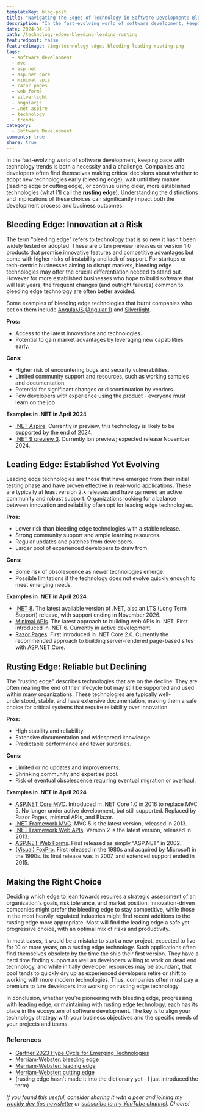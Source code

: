 ```yaml
---
templateKey: blog-post
title: "Navigating the Edges of Technology in Software Development: Bleeding, Leading, and Rusting"
description: "In the fast-evolving world of software development, keeping pace with technology trends is both a necessity and a challenge. Companies and developers often find themselves making critical decisions about whether to adopt new technologies early (bleeding edge), wait until they mature (leading edge or cutting edge), or continue using older, more established technologies (what I'll call the rusting edge). Understanding the distinctions and implications of these choices can significantly impact both the development process and business outcomes."
date: 2024-04-19
path: /technology-edges-bleeding-leading-rusting
featuredpost: false
featuredimage: /img/technology-edges-bleeding-leading-rusting.png
tags:
  - software development
  - mvc
  - asp.net
  - asp.net core
  - minimal apis
  - razor pages
  - web forms
  - silverlight
  - angularjs
  - .net aspire
  - technology
  - trends
category:
  - Software Development
comments: true
share: true
---
```


In the fast-evolving world of software development, keeping pace with technology trends is both a necessity and a challenge. Companies and developers often find themselves making critical decisions about whether to adopt new technologies early (bleeding edge), wait until they mature (leading edge or cutting edge), or continue using older, more established technologies (what I'll call the **rusting edge**). Understanding the distinctions and implications of these choices can significantly impact both the development process and business outcomes.

## Bleeding Edge: Innovation at a Risk

The term "bleeding edge" refers to technology that is so new it hasn’t been widely tested or adopted. These are often preview releases or version 1.0 products that promise innovative features and competitive advantages but come with higher risks of instability and lack of support. For startups or tech-centric businesses aiming to disrupt markets, bleeding edge technologies may offer the crucial differentiation needed to stand out. However for more established businesses who hope to build software that will last years, the frequent changes (and outright failures) common to bleeding edge technology are often better avoided.

Some examples of bleeding edge technologies that burnt companies who bet on them include [AngularJS (Angular 1)](https://en.wikipedia.org/wiki/AngularJS) and [Silverlight](https://www.reddit.com/r/sysadmin/comments/tquo2p/silverlight_5_eol_microsoft_removed_the_links/).

**Pros:**

- Access to the latest innovations and technologies.
- Potential to gain market advantages by leveraging new capabilities early.

**Cons:**

- Higher risk of encountering bugs and security vulnerabilities.
- Limited community support and resources, such as working samples and documentation.
- Potential for significant changes or discontinuation by vendors.
- Few developers with experience using the product - everyone must learn on the job

**Examples in .NET in April 2024**

- [.NET Aspire](https://learn.microsoft.com/en-us/dotnet/aspire/get-started/aspire-overview). Currently in preview, this technology is likely to be supported by the end of 2024.
- [.NET 9 preview 3](https://dotnet.microsoft.com/en-us/download/dotnet/9.0). Currently ion preview; expected release November 2024.

## Leading Edge: Established Yet Evolving

Leading edge technologies are those that have emerged from their initial testing phase and have proven effective in real-world applications. These are typically at least version 2.x releases and have garnered an active community and robust support. Organizations looking for a balance between innovation and reliability often opt for leading edge technologies.

**Pros:**

- Lower risk than bleeding edge technologies with a stable release.
- Strong community support and ample learning resources.
- Regular updates and patches from developers.
- Larger pool of experienced developers to draw from.

**Cons:**

- Some risk of obsolescence as newer technologies emerge.
- Possible limitations if the technology does not evolve quickly enough to meet emerging needs.

**Examples in .NET in April 2024**

- [.NET 8](https://dotnet.microsoft.com/en-us/download/dotnet/8.0). The latest available version of .NET, also an LTS (Long Term Support) release, with support ending in November 2026.
- [Minimal APIs](https://learn.microsoft.com/en-us/aspnet/core/fundamentals/minimal-apis/overview?view=aspnetcore-8.0). The latest approach to building web APIs in .NET. First introduced in .NET 6. Currently in active development.
- [Razor Pages](https://learn.microsoft.com/en-us/aspnet/core/razor-pages/?view=aspnetcore-8.0&tabs=visual-studio). First introduced in .NET Core 2.0. Currently the recommended approach to building server-rendered page-based sites with ASP.NET Core.

## Rusting Edge: Reliable but Declining

The "rusting edge" describes technologies that are on the decline. They are often nearing the end of their lifecycle but may still be supported and used within many organizations. These technologies are typically well-understood, stable, and have extensive documentation, making them a safe choice for critical systems that require reliability over innovation.

**Pros:**

- High stability and reliability.
- Extensive documentation and widespread knowledge.
- Predictable performance and fewer surprises.

**Cons:**

- Limited or no updates and improvements.
- Shrinking community and expertise pool.
- Risk of eventual obsolescence requiring eventual migration or overhaul.

**Examples in .NET in April 2024**

- [ASP.NET Core MVC](https://learn.microsoft.com/en-us/aspnet/core/mvc/overview?view=aspnetcore-8.0). Introduced in .NET Core 1.0 in 2016 to replace MVC 5. No longer under active development, but still supported. Replaced by Razor Pages, minimal APIs, and Blazor.
- [.NET Framework MVC](https://learn.microsoft.com/en-us/aspnet/mvc/overview/getting-started/introduction/getting-started). MVC 5 is the latest version, released in 2013.
- [.NET Framework Web APIs](https://learn.microsoft.com/en-us/aspnet/web-api/overview/getting-started-with-aspnet-web-api/tutorial-your-first-web-api). Version 2 is the latest version, released in 2013.
- [ASP.NET Web Forms](https://en.wikipedia.org/wiki/ASP.NET). First released as simply "ASP.NET" in 2002.
- [(Visual) FoxPro](https://en.wikipedia.org/wiki/Visual_FoxPro). First released in the 1980s and acquired by Microsoft in the 1990s. Its final release was in 2007, and extended support ended in 2015.

## Making the Right Choice

Deciding which edge to lean towards requires a strategic assessment of an organization's goals, risk tolerance, and market position. Innovation-driven companies might prefer the bleeding edge to stay competitive, while those in the most heavily regulated industries might find recent additions to the rusting edge more appropriate. Most will find the leading edge a safe yet progressive choice, with an optimal mix of risks and productivity.

In most cases, it would be a mistake to start a new project, expected to live for 10 or more years, on a rusting edge technology. Such applications often find themselves obsolete by the time the ship their first version. They have a hard time finding support as well as developers willing to work on dead end technology, and while initially developer resources may be abundant, that pool tends to quickly dry up as experienced developers retire or shift to working with more modern technologies. Thus, companies often must pay a premium to lure developers into working on rusting edge technology.

In conclusion, whether you’re pioneering with bleeding edge, progressing with leading edge, or maintaining with rusting edge technology, each has its place in the ecosystem of software development. The key is to align your technology strategy with your business objectives and the specific needs of your projects and teams.

### References

- [Gartner 2023 Hype Cycle for Emerging Technologies](https://www.gartner.com/en/articles/what-s-new-in-the-2023-gartner-hype-cycle-for-emerging-technologies)
- [Merriam-Webster: bleeding edge](https://www.merriam-webster.com/dictionary/bleeding%20edge)
- [Merriam-Webster: leading edge](https://www.merriam-webster.com/dictionary/leading%20edge)
- [Merriam-Webster: cutting edge](https://www.merriam-webster.com/dictionary/cutting%20edge)
- (rusting edge hasn't made it into the dictionary yet - I just introduced the term)

*If you found this useful, consider sharing it with a peer and joining my [weekly dev tips newsletter](/tips) or [subscribe to my YouTube channel](https://youtube.com/ardalis). Cheers!*
